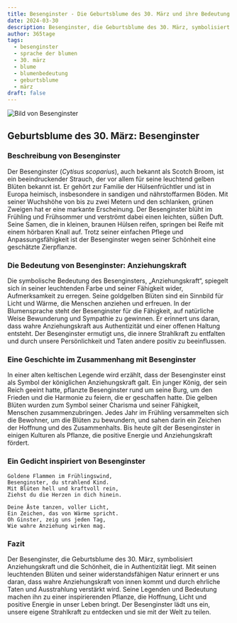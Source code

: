 ```yaml
---
title: Besenginster - Die Geburtsblume des 30. März und ihre Bedeutung
date: 2024-03-30
description: Besenginster, die Geburtsblume des 30. März, symbolisiert Anziehungskraft. Erfahre mehr über ihre Geschichte, Bedeutung und Symbolik in der Sprache der Blumen.
author: 365tage
tags:
  - besenginster
  - sprache der blumen
  - 30. märz
  - blume
  - blumenbedeutung
  - geburtsblume
  - märz
draft: false
---
```


![Bild von Besenginster](https://cdn.pixabay.com/photo/2016/09/29/21/37/broom-1703873_960_720.jpg#center)


## Geburtsblume des 30. März: Besenginster

### Beschreibung von Besenginster

Der Besenginster (_Cytisus scoparius_), auch bekannt als Scotch Broom, ist ein beeindruckender Strauch, der vor allem für seine leuchtend gelben Blüten bekannt ist. Er gehört zur Familie der Hülsenfrüchtler und ist in Europa heimisch, insbesondere in sandigen und nährstoffarmen Böden. Mit seiner Wuchshöhe von bis zu zwei Metern und den schlanken, grünen Zweigen hat er eine markante Erscheinung. Der Besenginster blüht im Frühling und Frühsommer und verströmt dabei einen leichten, süßen Duft. Seine Samen, die in kleinen, braunen Hülsen reifen, springen bei Reife mit einem hörbaren Knall auf. Trotz seiner einfachen Pflege und Anpassungsfähigkeit ist der Besenginster wegen seiner Schönheit eine geschätzte Zierpflanze.

### Die Bedeutung von Besenginster: Anziehungskraft

Die symbolische Bedeutung des Besenginsters, „Anziehungskraft“, spiegelt sich in seiner leuchtenden Farbe und seiner Fähigkeit wider, Aufmerksamkeit zu erregen. Seine goldgelben Blüten sind ein Sinnbild für Licht und Wärme, die Menschen anziehen und erfreuen. In der Blumensprache steht der Besenginster für die Fähigkeit, auf natürliche Weise Bewunderung und Sympathie zu gewinnen. Er erinnert uns daran, dass wahre Anziehungskraft aus Authentizität und einer offenen Haltung entsteht. Der Besenginster ermutigt uns, die innere Strahlkraft zu entfalten und durch unsere Persönlichkeit und Taten andere positiv zu beeinflussen.

### Eine Geschichte im Zusammenhang mit Besenginster

In einer alten keltischen Legende wird erzählt, dass der Besenginster einst als Symbol der königlichen Anziehungskraft galt. Ein junger König, der sein Reich geeint hatte, pflanzte Besenginster rund um seine Burg, um den Frieden und die Harmonie zu feiern, die er geschaffen hatte. Die gelben Blüten wurden zum Symbol seiner Charisma und seiner Fähigkeit, Menschen zusammenzubringen. Jedes Jahr im Frühling versammelten sich die Bewohner, um die Blüten zu bewundern, und sahen darin ein Zeichen der Hoffnung und des Zusammenhalts. Bis heute gilt der Besenginster in einigen Kulturen als Pflanze, die positive Energie und Anziehungskraft fördert.

### Ein Gedicht inspiriert von Besenginster

```
Goldene Flammen im Frühlingswind,  
Besenginster, du strahlend Kind.  
Mit Blüten hell und kraftvoll rein,  
Ziehst du die Herzen in dich hinein.  

Deine Äste tanzen, voller Licht,  
Ein Zeichen, das von Wärme spricht.  
Oh Ginster, zeig uns jeden Tag,  
Wie wahre Anziehung wirken mag.  
```

### Fazit

Der Besenginster, die Geburtsblume des 30. März, symbolisiert Anziehungskraft und die Schönheit, die in Authentizität liegt. Mit seinen leuchtenden Blüten und seiner widerstandsfähigen Natur erinnert er uns daran, dass wahre Anziehungskraft von innen kommt und durch ehrliche Taten und Ausstrahlung verstärkt wird. Seine Legenden und Bedeutung machen ihn zu einer inspirierenden Pflanze, die Hoffnung, Licht und positive Energie in unser Leben bringt. Der Besenginster lädt uns ein, unsere eigene Strahlkraft zu entdecken und sie mit der Welt zu teilen.